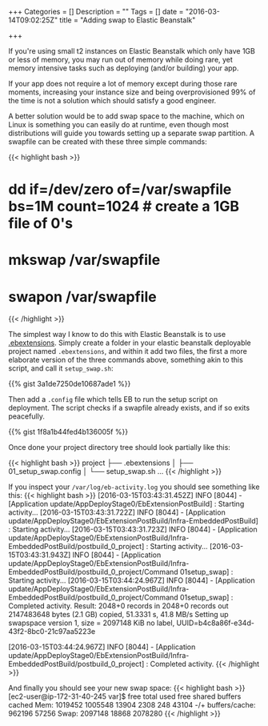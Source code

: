 +++
Categories = []
Description = ""
Tags = []
date = "2016-03-14T09:02:25Z"
title = "Adding swap to Elastic Beanstalk"

+++

If you're using small t2 instances on Elastic Beanstalk which only have 1GB or
less of memory, you may run out of memory while doing rare, yet memory intensive
tasks such as deploying (and/or building) your app.

If your app does not require a lot of memory except during those rare moments,
increasing your instance size and being overprovisioned 99% of the time is not a
solution which should satisfy a good engineer.

A better solution would be to add swap space to the machine, which on Linux is
something you can easily do at runtime, even though most distributions will
guide you towards setting up a separate swap partition.  A swapfile can be
created with these three simple commands:

{{< highlight bash >}}
# dd if=/dev/zero of=/var/swapfile bs=1M count=1024   # create a 1GB file of 0's
# mkswap /var/swapfile
# swapon /var/swapfile
{{< /highlight >}}

The simplest way I know to do this with Elastic Beanstalk is to use <a href="http://docs.aws.amazon.com/elasticbeanstalk/latest/dg/ebextensions.html">
.ebextensions</a>.  Simply create a folder in your elastic beanstalk deployable
project named `.ebextensions`, and within it add two files, the first a more
elaborate version of the three commands above, something akin to this script,
and call it `setup_swap.sh`:

{{% gist 3a1de7250de10687ade1 %}}

Then add a `.config` file which tells EB to run the setup script on deployment.
The script checks if a swapfile already exists, and if so exits peacefully.

{{% gist 1f8a1b44fed4b136005f %}}

Once done your project directory tree should look partially like this:

{{< highlight bash >}}
project
├── .ebextensions
│   ├── 01_setup_swap.config
│   └── setup_swap.sh
...
{{< /highlight >}}

If you inspect your `/var/log/eb-activity.log` you should see something like this:
{{< highlight bash >}}
[2016-03-15T03:43:31.452Z] INFO  [8044]  - [Application update/AppDeployStage0/EbExtensionPostBuild] : Starting activity...
[2016-03-15T03:43:31.722Z] INFO  [8044]  - [Application update/AppDeployStage0/EbExtensionPostBuild/Infra-EmbeddedPostBuild] : Starting activity...
[2016-03-15T03:43:31.723Z] INFO  [8044]  - [Application update/AppDeployStage0/EbExtensionPostBuild/Infra-EmbeddedPostBuild/postbuild_0_project] : Starting activity...
[2016-03-15T03:43:31.943Z] INFO  [8044]  - [Application update/AppDeployStage0/EbExtensionPostBuild/Infra-EmbeddedPostBuild/postbuild_0_project/Command 01setup_swap] : Starting activity...
[2016-03-15T03:44:24.967Z] INFO  [8044]  - [Application update/AppDeployStage0/EbExtensionPostBuild/Infra-EmbeddedPostBuild/postbuild_0_project/Command 01setup_swap] : Completed activity. Result:
  2048+0 records in
  2048+0 records out
  2147483648 bytes (2.1 GB) copied, 51.3331 s, 41.8 MB/s
  Setting up swapspace version 1, size = 2097148 KiB
  no label, UUID=b4c8a86f-e34d-43f2-8bc0-21c97aa5223e

[2016-03-15T03:44:24.967Z] INFO  [8044]  - [Application update/AppDeployStage0/EbExtensionPostBuild/Infra-EmbeddedPostBuild/postbuild_0_project] : Completed activity.
{{< /highlight >}}

And finally you should see your new swap space:
{{< highlight bash >}}
[ec2-user@ip-172-31-40-245 var]$ free
             total       used       free     shared    buffers     cached
Mem:       1019452    1005548      13904       2308        248      43104
-/+ buffers/cache:     962196      57256
Swap:      2097148      18868    2078280
{{< /highlight >}}
